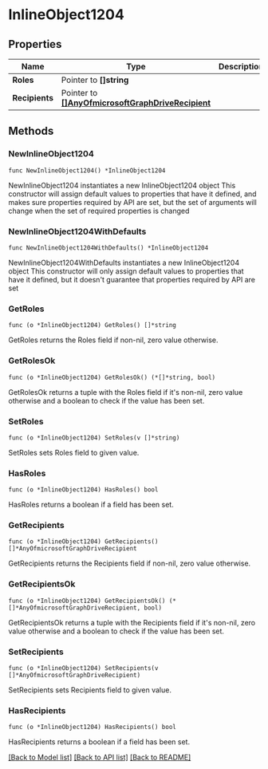# InlineObject1204

## Properties

Name | Type | Description | Notes
------------ | ------------- | ------------- | -------------
**Roles** | Pointer to **[]string** |  | [optional] 
**Recipients** | Pointer to [**[]AnyOfmicrosoftGraphDriveRecipient**](AnyOfmicrosoftGraphDriveRecipient.md) |  | [optional] 

## Methods

### NewInlineObject1204

`func NewInlineObject1204() *InlineObject1204`

NewInlineObject1204 instantiates a new InlineObject1204 object
This constructor will assign default values to properties that have it defined,
and makes sure properties required by API are set, but the set of arguments
will change when the set of required properties is changed

### NewInlineObject1204WithDefaults

`func NewInlineObject1204WithDefaults() *InlineObject1204`

NewInlineObject1204WithDefaults instantiates a new InlineObject1204 object
This constructor will only assign default values to properties that have it defined,
but it doesn't guarantee that properties required by API are set

### GetRoles

`func (o *InlineObject1204) GetRoles() []*string`

GetRoles returns the Roles field if non-nil, zero value otherwise.

### GetRolesOk

`func (o *InlineObject1204) GetRolesOk() (*[]*string, bool)`

GetRolesOk returns a tuple with the Roles field if it's non-nil, zero value otherwise
and a boolean to check if the value has been set.

### SetRoles

`func (o *InlineObject1204) SetRoles(v []*string)`

SetRoles sets Roles field to given value.

### HasRoles

`func (o *InlineObject1204) HasRoles() bool`

HasRoles returns a boolean if a field has been set.

### GetRecipients

`func (o *InlineObject1204) GetRecipients() []*AnyOfmicrosoftGraphDriveRecipient`

GetRecipients returns the Recipients field if non-nil, zero value otherwise.

### GetRecipientsOk

`func (o *InlineObject1204) GetRecipientsOk() (*[]*AnyOfmicrosoftGraphDriveRecipient, bool)`

GetRecipientsOk returns a tuple with the Recipients field if it's non-nil, zero value otherwise
and a boolean to check if the value has been set.

### SetRecipients

`func (o *InlineObject1204) SetRecipients(v []*AnyOfmicrosoftGraphDriveRecipient)`

SetRecipients sets Recipients field to given value.

### HasRecipients

`func (o *InlineObject1204) HasRecipients() bool`

HasRecipients returns a boolean if a field has been set.


[[Back to Model list]](../README.md#documentation-for-models) [[Back to API list]](../README.md#documentation-for-api-endpoints) [[Back to README]](../README.md)


